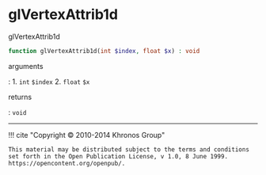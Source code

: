 # glVertexAttrib1d
glVertexAttrib1d

```php
function glVertexAttrib1d(int $index, float $x) : void
```

arguments

:    1. `int` `$index` 
    2. `float` `$x` 

returns

:    `void` 

---
     

!!! cite "Copyright © 2010-2014 Khronos Group"

    This material may be distributed subject to the terms and conditions set forth in the Open Publication License, v 1.0, 8 June 1999. https://opencontent.org/openpub/.